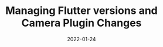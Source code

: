 ---
title: "Managing Flutter versions and Camera Plugin Changes"
date: "2022-01-24"
updated: "2022-01-24"
categories: 
  - "traffickcam mobile"
excerpt: A blurb on tcam mobile app major sdk version upgrade and camera plugin changes. 
---